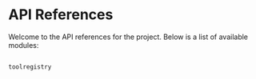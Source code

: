 # API References

Welcome to the API references for the project. Below is a list of available modules:

```{toctree}

toolregistry
```
